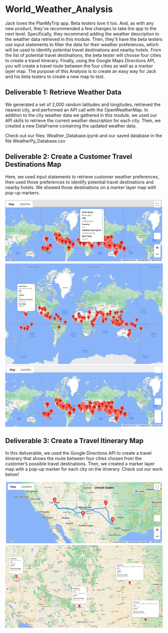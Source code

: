 # World_Weather_Analysis
Jack loves the PlanMyTrip app. Beta testers love it too. And, as with any new product, they’ve recommended a few changes to take the app to the next level. Specifically, they recommend adding the weather description to the weather data retrieved in this module. Then, they'll have the beta testers use input statements to filter the data for their weather preferences, which will be used to identify potential travel destinations and nearby hotels. From the list of potential travel destinations, the beta tester will choose four cities to create a travel itinerary. Finally, using the Google Maps Directions API, you will create a travel route between the four cities as well as a marker layer map. The purpose of this Analysis is to create an easy way for Jack and his beta testers to create a new map to test. 

## Deliverable 1: Retrieve Weather Data
We generated a set of 2,000 random latitudes and longitudes, retrieved the nearest city, and performed an API call with the OpenWeatherMap. In addition to the city weather data we gathered in this module, we used our API skills to retrieve the current weather description for each city. Then, we created a new DataFrame containing the updated weather data.

Check out our files: Weather_Database.ipynb and our saved database in the file WeatherPy_Database.csv


## Deliverable 2: Create a Customer Travel Destinations Map
Here, we used input statements to retrieve customer weather preferences, then used those preferences to identify potential travel destinations and nearby hotels. We showed those destinations on a marker layer map with pop-up markers.

![Vacation Search](./Vacation_Search/Vacation_Search_1.png)
![Vacation Search 2](./Vacation_Search/Vacation_Search_2.png)
![WeatherPy Vacation Map](./Vacation_Search/WeatherPy_vacation_map.png)


## Deliverable 3: Create a Travel Itinerary Map
In this deliverable, we used the Google Directions API to create a travel itinerary that shows the route between four cities chosen from the customer’s possible travel destinations. Then, we created a marker layer map with a pop-up marker for each city on the itinerary. Check out our work below!

![WeatherPy Travel Map](./Vacation_Itinerary/WeatherPy_travel_map.png)
![WeatherPy Travel Map Markers](./Vacation_Itinerary/WeatherPy_travel_map_markers.png)